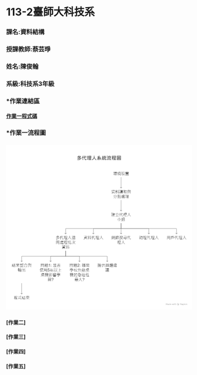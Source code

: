 #  113-2臺師大科技系
### 課名:資料結構
###  授課教師:蔡芸琤
###  姓名:陳俊翰
###  系級:科技系3年級
###  *作業連結區
#### [作業一程式碼](https://github.com/nick399100/DS-repo/blob/main/hw1.py)
### *作業一流程圖
### ![hw1流程圖](https://github.com/nick399100/DS-repo/blob/main/hw1_%E6%B5%81%E7%A8%8B%E5%9C%96.png)
#### [作業二]
#### [作業三]
#### [作業四]
#### [作業五]
